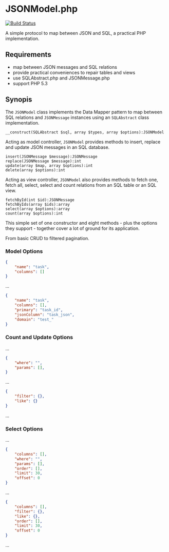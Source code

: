 JSONModel.php
===
[![Build Status](https://travis-ci.org/unframed/JSONModel.php.svg)](https://travis-ci.org/unframed/JSONModel.php)

A simple protocol to map between JSON and SQL, a practical PHP implementation.

Requirements
---
- map between JSON messages and SQL relations 
- provide practical conveniences to repair tables and views
- use SQLAbstract.php and JSONMessage.php
- support PHP 5.3

Synopis
---
The `JSONModel` class implements the Data Mapper pattern to map between SQL relations and `JSONMessage` instances using an `SQLAbstract` class implementation.

~~~
__construct(SQLAbstract $sql, array $types, array $options):JSONModel
~~~

Acting as model controller, `JSONModel` provides methods to insert, replace and update JSON messages in an SQL database.

~~~
insert(JSONMessage $message):JSONMessage
replace(JSONMessage $message):int
update(array $map, array $options):int
delete(array $options):int
~~~

Acting as view controller, `JSONModel` also provides methods to fetch one, fetch all, select, select and count relations from an SQL table or an SQL view.

~~~
fetchById(int $id):JSONMessage
fetchByIds(array $ids):array
select(array $options):array
count(array $options):int
~~~

This simple set of one constructor and eight methods - plus the options they support - together cover a lot of ground for its application.

From basic CRUD to filtered pagination.

### Model Options

~~~json
{
    "name": "task",
    "columns": []
}
~~~

...

~~~json
{
    "name": "task",
    "columns": [],
    "primary": "task_id",
    "jsonColumn": "task_json",
    "domain": "test_"
}
~~~

### Count and Update Options

...

~~~json
{
    "where": "",
    "params": [],
}
~~~

...

~~~json
{
    "filter": {},
    "like": {}
}
~~~

...

### Select Options

...

~~~json
{
    "columns": [],
    "where": "",
    "params": [],
    "order": [],
    "limit": 30,
    "offset": 0
}
~~~

...

~~~json
{
    "columns": [],
    "filter": {},
    "like": {},
    "order": [],
    "limit": 30,
    "offset": 0
}
~~~

...
